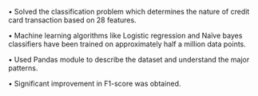 • Solved the classification problem which determines the nature of credit card transaction based on 28 features. 

• Machine learning algorithms like Logistic regression and Naïve bayes classifiers have been trained on approximately half a million data points.

• Used Pandas module to describe the dataset and understand the major patterns.

• Significant improvement in F1-score was obtained. 
